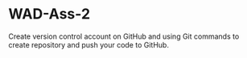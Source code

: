 # WAD-Ass-2
Create version control account on GitHub and using Git commands to create repository and push your code to GitHub.  
